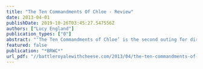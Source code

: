 ```yaml
---
title: "The Ten Commandments Of Chloe - Review"
date: 2013-04-01
publishDate: 2019-10-26T03:45:27.547556Z
authors: ["Lucy England"]
publication_types: ["0"]
abstract: "‘The Ten Commandments of Chloe’ is the second outing for director/producer Princeton Holt and musician/actress Naama Kates. After the success of their first outing ‘Cookies and Cream’, the duo move to Nashville with Kates’ Chloe Van Din as she tries to make it in the music business. …"
featured: false
publication: "*BRWC*"
url_pdf: "//battleroyalewithcheese.com/2013/04/the-ten-commandments-of-chloe-review/"
---
```


